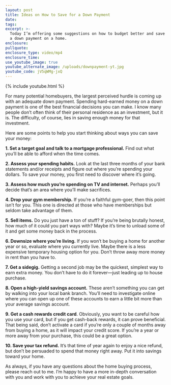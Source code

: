 ```yaml
---
layout: post
title: Ideas on How to Save for a Down Payment
date:
tags:
excerpt: >-
  Today I’m offering some suggestions on how to budget better and save more for
  a down payment on a home.
enclosure:
pullquote:
enclosure_type: video/mp4
enclosure_time:
use_youtube_image: true
youtube_alternate_image: /uploads/downpayment-yt.jpg
youtube_code: jV5qWMg-jxQ
---
```


{% include youtube.html %}

For many potential homebuyers, the largest perceived hurdle is coming up with an adequate down payment. Spending hard-earned money on a down payment is one of the best financial decisions you can make. I know many people don’t often think of their personal residence as an investment, but it is. The difficulty, of course, lies in saving enough money for that investment.&nbsp;

Here are some points to help you start thinking about ways you can save your money:&nbsp;

**1\. Set a target goal and talk to a mortgage professional.** Find out what you’ll be able to afford when the time comes.&nbsp;

**2\. Assess your spending habits.** Look at the last three months of your bank statements and/or receipts and figure out where you’re spending your dollars. To save your money, you first need to discover where it’s going.

**3\. Assess how much you’re spending on TV and internet.** Perhaps you’ll decide that’s an area where you’ll make sacrifices.&nbsp;

**4\. Drop your gym membership.** If you’re a faithful gym-goer, then this point isn’t for you. This one is directed at those who have memberships but seldom take advantage of them.&nbsp;

**5\. Sell items.** Do you just have a ton of stuff? If you’re being brutally honest, how much of it could you part ways with? Maybe it’s time to unload some of it and get some money back in the process.&nbsp;

**6\. Downsize where you’re living.** If you won’t be buying a home for another year or so, evaluate where you currently live. Maybe there is a less expensive temporary housing option for you. Don’t throw away more money in rent than you have to.&nbsp;

**7\. Get a sidegig.** Getting a second job may be the quickest, simplest way to earn extra money. You don’t have to do it forever—just leading up to house purchase.&nbsp;

**8\. Open a high-yield savings account.** These aren’t something you can get by walking into your local bank branch. You’ll need to investigate online where you can open up one of these accounts to earn a little bit more than your average savings account.&nbsp;

**9\. Get a cash rewards credit card**. Obviously, you want to be careful how you use your card, but if you get cash-back rewards, it can prove beneficial. That being said, don’t activate a card if you’re only a couple of months away from buying a home, as it will impact your credit score. If you’re a year or more away from your purchase, this could be a great option.&nbsp;

**10\. Save your tax refund.** It’s that time of year again to enjoy a nice refund, but don’t be persuaded to spend that money right away. Put it into savings toward your home.&nbsp;

As always, if you have any questions about the home buying process, please reach out to me. I’m happy to have a more in-depth conversation with you and work with you to achieve your real estate goals.&nbsp;

&nbsp;